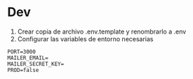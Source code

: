 # Dev
1. Crear copia de archivo .env.template y renombrarlo a .env
2. Configurar las variables de entorno necesarias
```
PORT=3000
MAILER_EMAIL=
MAILER_SECRET_KEY=
PROD=false
```